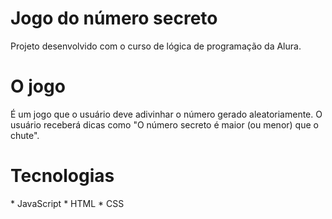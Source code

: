 # Jogo do número secreto
Projeto desenvolvido com o curso de lógica de programação da Alura.

<h1>O jogo</h1>
É um jogo que o usuário deve adivinhar o número gerado aleatoriamente.
O usuário receberá dicas como "O número secreto é maior (ou menor) que o chute".

<h1>Tecnologias</h1>
* JavaScript
* HTML
* CSS
